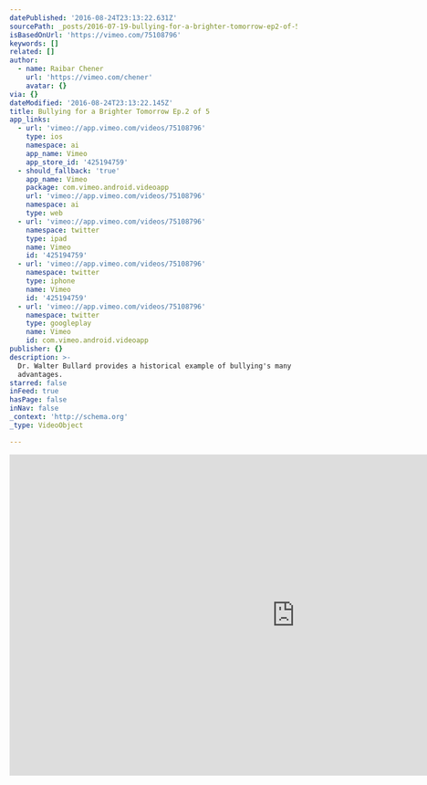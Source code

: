 ```yaml
---
datePublished: '2016-08-24T23:13:22.631Z'
sourcePath: _posts/2016-07-19-bullying-for-a-brighter-tomorrow-ep2-of-5.md
isBasedOnUrl: 'https://vimeo.com/75108796'
keywords: []
related: []
author:
  - name: Raibar Chener
    url: 'https://vimeo.com/chener'
    avatar: {}
via: {}
dateModified: '2016-08-24T23:13:22.145Z'
title: Bullying for a Brighter Tomorrow Ep.2 of 5
app_links:
  - url: 'vimeo://app.vimeo.com/videos/75108796'
    type: ios
    namespace: ai
    app_name: Vimeo
    app_store_id: '425194759'
  - should_fallback: 'true'
    app_name: Vimeo
    package: com.vimeo.android.videoapp
    url: 'vimeo://app.vimeo.com/videos/75108796'
    namespace: ai
    type: web
  - url: 'vimeo://app.vimeo.com/videos/75108796'
    namespace: twitter
    type: ipad
    name: Vimeo
    id: '425194759'
  - url: 'vimeo://app.vimeo.com/videos/75108796'
    namespace: twitter
    type: iphone
    name: Vimeo
    id: '425194759'
  - url: 'vimeo://app.vimeo.com/videos/75108796'
    namespace: twitter
    type: googleplay
    name: Vimeo
    id: com.vimeo.android.videoapp
publisher: {}
description: >-
  Dr. Walter Bullard provides a historical example of bullying's many
  advantages.
starred: false
inFeed: true
hasPage: false
inNav: false
_context: 'http://schema.org'
_type: VideoObject

---
```

<iframe src="https://cdn.embedly.com/widgets/media.html?src=https%3A%2F%2Fplayer.vimeo.com%2Fvideo%2F75108796&amp;url=https%3A%2F%2Fvimeo.com%2F75108796&amp;image=https%3A%2F%2Fi.vimeocdn.com%2Fvideo%2F449591411_1280.jpg&amp;key=b7d04c9b404c499eba89ee7072e1c4f7&amp;type=text%2Fhtml&amp;schema=vimeo" width="1000" height="563" scrolling="no" frameborder="0" allowfullscreen="" style=""></iframe>